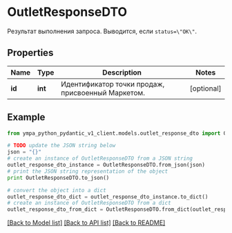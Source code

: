 # OutletResponseDTO

Результат выполнения запроса. Выводится, если `status=\"OK\"`. 

## Properties
Name | Type | Description | Notes
------------ | ------------- | ------------- | -------------
**id** | **int** | Идентификатор точки продаж, присвоенный Маркетом. | [optional] 

## Example

```python
from ympa_python_pydantic_v1_client.models.outlet_response_dto import OutletResponseDTO

# TODO update the JSON string below
json = "{}"
# create an instance of OutletResponseDTO from a JSON string
outlet_response_dto_instance = OutletResponseDTO.from_json(json)
# print the JSON string representation of the object
print OutletResponseDTO.to_json()

# convert the object into a dict
outlet_response_dto_dict = outlet_response_dto_instance.to_dict()
# create an instance of OutletResponseDTO from a dict
outlet_response_dto_from_dict = OutletResponseDTO.from_dict(outlet_response_dto_dict)
```
[[Back to Model list]](../README.md#documentation-for-models) [[Back to API list]](../README.md#documentation-for-api-endpoints) [[Back to README]](../README.md)


